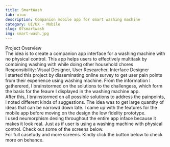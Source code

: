 ```yaml
---
title: SmartWash
tab: uiux
description: Companion mobile app for smart washing machine
category: UI/UX - Mobile
slug: 07smartwash
img: smart-wash.jpg
---
```


<div class="lg:p-4 pt-4 mb-4 text-pryColor font-bold text-2xl lg:text-4xl">
  Project Overview
</div>

<div class="lg:p-4 mb-4 leading-9">
The idea is to create a companion app interface for a washing machine with no physical control. This app helps users to effectively multitask by combining washing with while doing other household chores
<div class="pt-4 ">
 <span class = "text-pryColor font-bold"> Responsibility:</span> Visual Designer, User Researcher, Interface Designer
</div>
</div>

<div class=" pt-4 lg:p-4 mb-4 leading-9">
I started this project by disseminating online survey to get user pain points from their experience using washing machine.  From the information I gatherered, I brainstormed on the solutions to the challengess, which form the basis for the feaure I displayed in the washing machine app.
</div>

  <div class="mt-14">
    <div><dynamic-image filename="smart-persona 1.jpg"></dynamic-image> </div>
    <div Class = ""><dynamic-image filename="smart-persona 2.jpg"></dynamic-image> </div>
  </div>

<!--more-->

  <div class="mt-14 pt-4 lg:p-4 mb-4 leading-9">
    After this, I brainstormed on all possible solutions to address the painpoints, I noted different kinds of suggestions. The idea was to get large quantity of ideas that can be narrowd down late. I came up with the features for the mobile app before moving on the design the low fidelity prototype.  
  </div>

<div class=" pt-4 lg:p-4 mb-4 leading-9">
I used neumorphism desing throughout the entire app inface because it makes it look real. Just as if user is using a washing machine with physical control. Check out some of the screens below.
</div>

   <div class="mt-14">
    <div><dynamic-image filename="03.jpg"></dynamic-image> </div>
  </div>
    <div class="">
    <div><dynamic-image filename="04.jpg"></dynamic-image> </div>
  </div>
      <div class="">
    <div><dynamic-image filename="06.jpg"></dynamic-image> </div>
  </div>
      <div class="">
    <div><dynamic-image filename="10.jpg"></dynamic-image> </div>
  </div>

<div class="pt-4 lg:p-4 mb-4 leading-9">
For full casetudy and more screens. Kindly click the button below to check more on behance.
</div>
<btn3 class ="mt-4" text="See More" href="https://www.behance.net/gallery/122839283/SmartWash-Companion-App-for-Smart-Washing-Machine"> </btn3 >
